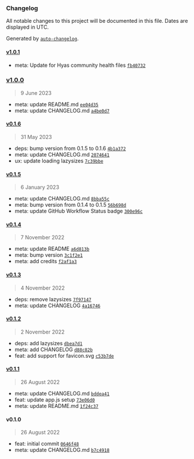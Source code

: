 ### Changelog

All notable changes to this project will be documented in this file. Dates are displayed in UTC.

Generated by [`auto-changelog`](https://github.com/CookPete/auto-changelog).

#### [v1.0.1](https://github.com/gethyas/core/compare/v1.0.0...v1.0.1)

- meta: Update for Hyas community health files [`fb40732`](https://github.com/gethyas/core/commit/fb407320772ec21416dfe3efc35833d62e2c6c7f)

### [v1.0.0](https://github.com/gethyas/core/compare/v0.1.6...v1.0.0)

> 9 June 2023

- meta: update README.md [`ee04d35`](https://github.com/gethyas/core/commit/ee04d3583352c12c1018ce671d3858deba17a587)
- meta: update CHANGELOG.md [`a4be0d7`](https://github.com/gethyas/core/commit/a4be0d7d68bd0e6e7c1bd93710d5fc0f0309bccd)

#### [v0.1.6](https://github.com/gethyas/core/compare/v0.1.5...v0.1.6)

> 31 May 2023

- deps: bump version from 0.1.5 to 0.1.6 [`4b1a372`](https://github.com/gethyas/core/commit/4b1a372c8144f58746fba5a780862294e6330bb1)
- meta: update CHANGELOG.md [`2074641`](https://github.com/gethyas/core/commit/207464164916b97e40617fb4b6771029ce1a800d)
- ux: update loading lazysizes [`7c39bbe`](https://github.com/gethyas/core/commit/7c39bbe398be0036839470678254de6b3c13c957)

#### [v0.1.5](https://github.com/gethyas/core/compare/v0.1.4...v0.1.5)

> 6 January 2023

- meta: update CHANGELOG.md [`8bba55c`](https://github.com/gethyas/core/commit/8bba55c961e5b7cabdd1c384404eb34961d7340b)
- meta: bump version from 0.1.4 to 0.1.5 [`56b698d`](https://github.com/gethyas/core/commit/56b698dda8ec19e1d21d8c68f0b1a3a3f5f89918)
- meta: update GitHub Workflow Status badge [`300e96c`](https://github.com/gethyas/core/commit/300e96cabd6bcb614dde2afb2da1f57aef0f3fbd)

#### [v0.1.4](https://github.com/gethyas/core/compare/v0.1.3...v0.1.4)

> 7 November 2022

- meta: update README [`a6d813b`](https://github.com/gethyas/core/commit/a6d813bd45f4840b39102f717ce2f6ac06d49708)
- meta: bump version [`3c1f2e1`](https://github.com/gethyas/core/commit/3c1f2e10925dc62794d97e4172135eb86fab72e1)
- meta: add credits [`f2af1a3`](https://github.com/gethyas/core/commit/f2af1a3053d5af5540257d0dfd551c785cae6d8d)

#### [v0.1.3](https://github.com/gethyas/core/compare/v0.1.2...v0.1.3)

> 4 November 2022

- deps: remove lazysizes [`7f97147`](https://github.com/gethyas/core/commit/7f97147eff1729ecdc71945f96d41916de205879)
- meta: update CHANGELOG [`4a16746`](https://github.com/gethyas/core/commit/4a1674645c028e2149bb058103201120054df514)

#### [v0.1.2](https://github.com/gethyas/core/compare/v0.1.1...v0.1.2)

> 2 November 2022

- deps: add lazysizes [`dbea7d1`](https://github.com/gethyas/core/commit/dbea7d1ee12b3304a14be5571b342df5a1a857ac)
- meta: add CHANGELOG [`d88c82b`](https://github.com/gethyas/core/commit/d88c82b323acb7ac60d816359e428c8e9d79590e)
- feat: add support for favicon.svg [`c53b7de`](https://github.com/gethyas/core/commit/c53b7de43efc1422efe51f3bb83ded9c3cceff69)

#### [v0.1.1](https://github.com/gethyas/core/compare/v0.1.0...v0.1.1)

> 26 August 2022

- meta: update CHANGELOG.md [`bddea41`](https://github.com/gethyas/core/commit/bddea4137ab371926bc78a62e4c062a9b3446877)
- feat: update app.js setup [`73e06d0`](https://github.com/gethyas/core/commit/73e06d05037f55d8e543f8d9eb77a01e714c86bf)
- meta: update README.md [`1f24c37`](https://github.com/gethyas/core/commit/1f24c37e42a673531eb78e5b8a961190139d28b4)

#### v0.1.0

> 26 August 2022

- feat: initial commit [`0646f48`](https://github.com/gethyas/core/commit/0646f48839c3f49abca9f640bcc38df696f8b354)
- meta: update CHANGELOG.md [`b7c4918`](https://github.com/gethyas/core/commit/b7c49189ef0e9dad531eb8b27c25735a6b080e9b)
